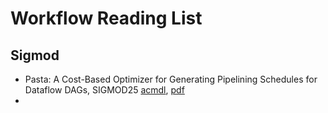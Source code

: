 # Workflow Reading List

## Sigmod

* Pasta: A Cost-Based Optimizer for Generating Pipelining Schedules for Dataflow DAGs, SIGMOD25 [acmdl](https://dl.acm.org/doi/abs/10.1145/3698832), [pdf](https://dl.acm.org/doi/pdf/10.1145/3698832)
* 
 
